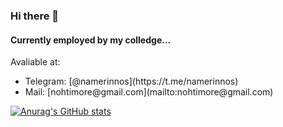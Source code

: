 ### Hi there 👋

#### Currently employed by my colledge...

Avaliable at:
<ul>
  <li>Telegram: [@namerinnos](https://t.me/namerinnos)</li>
  <li>Mail: [nohtimore@gmail.com](mailto:nohtimore@gmail.com)</li>
</ul>

[![Anurag's GitHub stats](https://github-readme-stats.vercel.app/api?username=arsenalnox)](https://github.com/anuraghazra/github-readme-stats)
